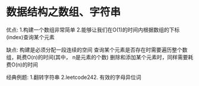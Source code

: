 # 数据结构之数组、字符串

优点:
1.构建一个数组非常简单
2.能够让我们在O(1)的时间内根据数组的下标(index)查询某个元素

缺点:
构建是必须分配一段连续的空间
查询某个元素是否存在时需要遍历整个数组，耗费O(n)的时间(其中， n是元素的个数)
删除和添加某个元素时，同样需要耗费O(n)的时间


经典例题:
1.翻转字符串
2.leetcode242. 有效的字母异位词